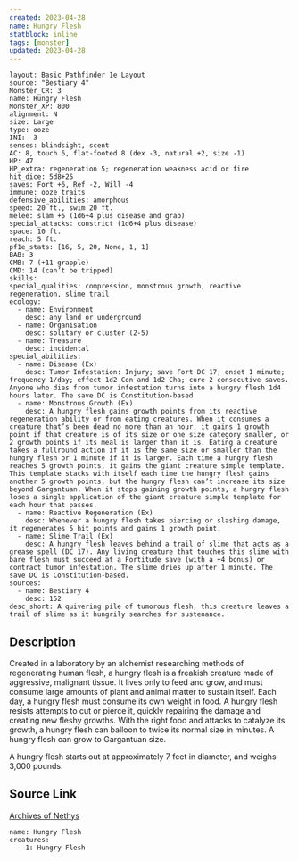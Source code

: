 ```yaml
---
created: 2023-04-28
name: Hungry Flesh
statblock: inline
tags: [monster]
updated: 2023-04-28
---
```

```statblock
layout: Basic Pathfinder 1e Layout
source: "Bestiary 4"
Monster_CR: 3
name: Hungry Flesh
Monster_XP: 800
alignment: N
size: Large
type: ooze
INI: -3
senses: blindsight, scent
AC: 8, touch 6, flat-footed 8 (dex -3, natural +2, size -1)
HP: 47
HP_extra: regeneration 5; regeneration weakness acid or fire
hit_dice: 5d8+25
saves: Fort +6, Ref -2, Will -4
immune: ooze traits
defensive_abilities: amorphous
speed: 20 ft., swim 20 ft.
melee: slam +5 (1d6+4 plus disease and grab)
special_attacks: constrict (1d6+4 plus disease)
space: 10 ft.
reach: 5 ft.
pf1e_stats: [16, 5, 20, None, 1, 1]
BAB: 3
CMB: 7 (+11 grapple)
CMD: 14 (can’t be tripped)
skills: 
special_qualities: compression, monstrous growth, reactive regeneration, slime trail
ecology:
  - name: Environment
    desc: any land or underground
  - name: Organisation
    desc: solitary or cluster (2-5)
  - name: Treasure
    desc: incidental
special_abilities:
  - name: Disease (Ex)
    desc: Tumor Infestation: Injury; save Fort DC 17; onset 1 minute; frequency 1/day; effect 1d2 Con and 1d2 Cha; cure 2 consecutive saves. Anyone who dies from tumor infestation turns into a hungry flesh 1d4 hours later. The save DC is Constitution-based.
  - name: Monstrous Growth (Ex)
    desc: A hungry flesh gains growth points from its reactive regeneration ability or from eating creatures. When it consumes a creature that’s been dead no more than an hour, it gains 1 growth point if that creature is of its size or one size category smaller, or 2 growth points if its meal is larger than it is. Eating a creature takes a fullround action if it is the same size or smaller than the hungry flesh or 1 minute if it is larger. Each time a hungry flesh reaches 5 growth points, it gains the giant creature simple template. This template stacks with itself each time the hungry flesh gains another 5 growth points, but the hungry flesh can’t increase its size beyond Gargantuan. When it stops gaining growth points, a hungry flesh loses a single application of the giant creature simple template for each hour that passes.
  - name: Reactive Regeneration (Ex)
    desc: Whenever a hungry flesh takes piercing or slashing damage, it regenerates 5 hit points and gains 1 growth point.
  - name: Slime Trail (Ex)
    desc: A hungry flesh leaves behind a trail of slime that acts as a grease spell (DC 17). Any living creature that touches this slime with bare flesh must succeed at a Fortitude save (with a +4 bonus) or contract tumor infestation. The slime dries up after 1 minute. The save DC is Constitution-based.
sources:
  - name: Bestiary 4
    desc: 152
desc_short: A quivering pile of tumorous flesh, this creature leaves a trail of slime as it hungrily searches for sustenance.
```
## Description
Created in a laboratory by an alchemist researching methods of regenerating human flesh, a hungry flesh is a freakish creature made of aggressive, malignant tissue. It lives only to feed and grow, and must consume large amounts of plant and animal matter to sustain itself. Each day, a hungry flesh must consume its own weight in food. A hungry flesh resists attempts to cut or pierce it, quickly repairing the damage and creating new fleshy growths. With the right food and attacks to catalyze its growth, a hungry flesh can balloon to twice its normal size in minutes. A hungry flesh can grow to Gargantuan size.

A hungry flesh starts out at approximately 7 feet in diameter, and weighs 3,000 pounds.
## Source Link
[Archives of Nethys](https://aonprd.com/MonsterDisplay.aspx?ItemName=Hungry%20Flesh)
```encounter-table
name: Hungry Flesh
creatures:
  - 1: Hungry Flesh
```
